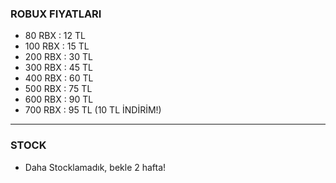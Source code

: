 ### ROBUX FIYATLARI
- 80 RBX  : 12 TL
- 100 RBX : 15 TL
- 200 RBX : 30 TL
- 300 RBX : 45 TL
- 400 RBX : 60 TL
- 500 RBX : 75 TL
- 600 RBX : 90 TL
- 700 RBX : 95 TL (10 TL İNDİRİM!)
-----------------------------
### STOCK
- Daha Stocklamadık, bekle 2 hafta!
